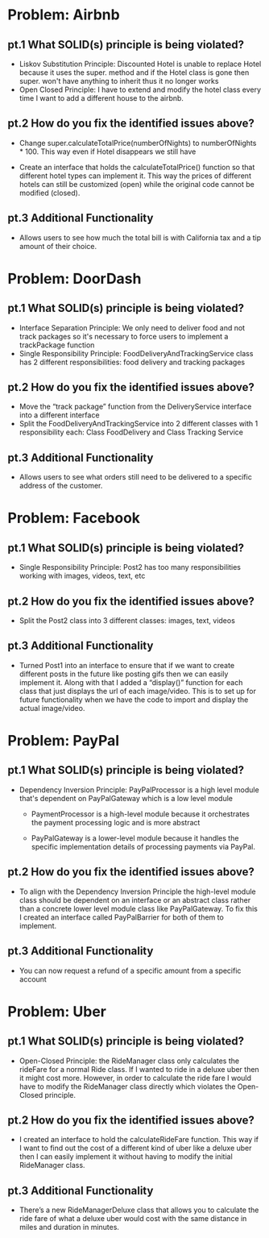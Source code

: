 # Problem: Airbnb

## pt.1 What SOLID(s) principle is being violated?

- Liskov Substitution Principle: Discounted Hotel is unable to replace Hotel because it uses the super. method and if the Hotel class is gone then super. won't have anything to inherit thus it no longer works
- Open Closed Principle: I have to extend and modify the hotel class every time I want to add a different house to the airbnb. 

## pt.2 How do you fix the identified issues above?

- Change super.calculateTotalPrice(numberOfNights) to numberOfNights * 100. This way even if Hotel disappears we still have

- Create an interface that holds the calculateTotalPrice() function so that different hotel types can implement it. This way the prices of different hotels can still be customized (open) while the original code cannot be modified (closed). 

## pt.3 Additional Functionality

- Allows users to see how much the total bill is with California tax and a tip amount of their choice.


# Problem: DoorDash

## pt.1 What SOLID(s) principle is being violated?

- Interface Separation Principle: We only need to deliver food and not track packages so it's necessary to force users to implement a trackPackage function
- Single Responsibility Principle: FoodDeliveryAndTrackingService class has 2 different responsibilities: food delivery and tracking packages


## pt.2 How do you fix the identified issues above?

- Move the “track package” function from the DeliveryService interface into a different interface
- Split the FoodDeliveryAndTrackingService into 2 different classes with 1 responsibility each: Class FoodDelivery and Class Tracking Service

## pt.3 Additional Functionality
- Allows users to see what orders still need to be delivered to a specific address of the customer.


# Problem: Facebook

## pt.1 What SOLID(s) principle is being violated?

- Single Responsibility Principle: Post2 has too many responsibilities working with images, videos, text, etc

## pt.2 How do you fix the identified issues above?

- Split the Post2 class into 3 different classes: images, text, videos

## pt.3 Additional Functionality

- Turned Post1 into an interface to ensure that if we want to create different posts in the future like posting gifs then we can easily implement it. Along with that I added a “display()” function for each class that just displays the url of each image/video. This is to set up for future functionality when we have the code to import and display the actual image/video.


# Problem: PayPal

## pt.1 What SOLID(s) principle is being violated?

- Dependency Inversion Principle: PayPalProcessor is a high level module that's dependent on PayPalGateway which is a low level module

    - PaymentProcessor is a high-level module because it orchestrates the payment processing logic and is more abstract

    - PayPalGateway is a lower-level module because it handles the specific implementation details of processing payments via PayPal.


## pt.2 How do you fix the identified issues above?

- To align with the Dependency Inversion Principle the high-level module class should be dependent on an interface or an abstract class rather than a concrete lower level module class like PayPalGateway. To fix this I created an interface called PayPalBarrier for both of them to implement.

## pt.3 Additional Functionality

- You can now request a refund of a specific amount from a specific account


# Problem: Uber

## pt.1 What SOLID(s) principle is being violated?

- Open-Closed Principle: the RideManager class only calculates the rideFare for a normal Ride class. If I wanted to ride in a deluxe uber then it might cost more. However, in order to calculate the ride fare I would have to modify the RideManager class directly which violates the Open-Closed principle.


## pt.2 How do you fix the identified issues above?
- I created an interface to hold the calculateRideFare function. This way if I want to find out the cost of a different kind of uber like a deluxe uber then I can easily implement it without having to modify the initial RideManager class.

## pt.3 Additional Functionality

- There’s a new RideManagerDeluxe class that allows you to calculate the ride fare of what a deluxe uber would cost with the same distance in miles and duration in minutes.



